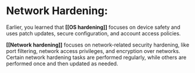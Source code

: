 # Network Hardening:

Earlier, you learned that **[[OS hardening]]** focuses on device safety and uses patch updates, secure configuration, and account access policies.

**[[Network hardening]]** focuses on network-related security hardening, like port filtering, network access privileges, and encryption over networks. Certain network hardening tasks are performed regularly, while others are performed once and then updated as needed.